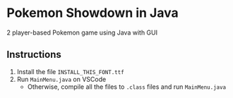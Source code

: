 # Pokemon Showdown in Java
2 player-based Pokemon game using Java with GUI
## Instructions
1. Install the file ```INSTALL_THIS_FONT.ttf```
2. Run ```MainMenu.java``` on VSCode
      - Otherwise, compile all the files to ```.class``` files and run ```MainMenu.java```
